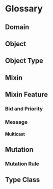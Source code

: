 # Glossary

## Domain

## Object

## Object Type

## Mixin

## Mixin Feature

### Bid and Priority

### Message

#### Multicast

## Mutation

### Mutation Rule

## Type Class
